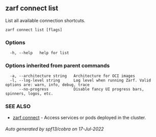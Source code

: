 ## zarf connect list

List all available connection shortcuts.

```
zarf connect list [flags]
```

### Options

```
  -h, --help   help for list
```

### Options inherited from parent commands

```
  -a, --architecture string   Architecture for OCI images
  -l, --log-level string      Log level when running Zarf. Valid options are: warn, info, debug, trace
      --no-progress           Disable fancy UI progress bars, spinners, logos, etc.
```

### SEE ALSO

* [zarf connect](zarf_connect.md)	 - Access services or pods deployed in the cluster.

###### Auto generated by spf13/cobra on 17-Jul-2022
